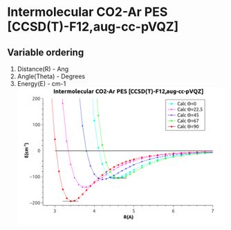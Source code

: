 # Intermolecular CO2-Ar PES [CCSD(T)-F12,aug-cc-pVQZ]
## Variable ordering
1. Distance(R) - Ang
2. Angle(Theta) - Degrees
3. Energy(E) - cm-1
![](plot1.png)
